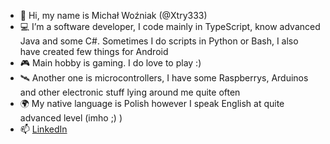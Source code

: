 - 👋 Hi, my name is Michał Woźniak (@Xtry333)
- 💻 I’m a software developer, I code mainly in TypeScript, know advanced Java and some C#. Sometimes I do scripts in Python or Bash, I also have created few things for Android
- 🎮 Main hobby is gaming. I do love to play :)
- 🛰️ Another one is microcontrollers, I have some Raspberrys, Arduinos and other electronic stuff lying around me quite often
- 🌍 My native language is Polish however I speak English at quite advanced level (imho ;) )
- 📫 [LinkedIn](https://www.linkedin.com/in/woz-michal/)

<!---
Xtry333/Xtry333 is a ✨ special ✨ repository because its `README.md` (this file) appears on your GitHub profile.
You can click the Preview link to take a look at your changes.
--->
